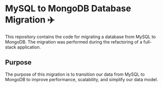# MySQL to MongoDB Database Migration :airplane:

This repository contains the code for migrating a database from MySQL to MongoDB. The migration was performed during the refactoring of a full-stack application.

## Purpose

The purpose of this migration is to transition our data from MySQL to MongoDB to improve performance, scalability, and simplify our data model.
